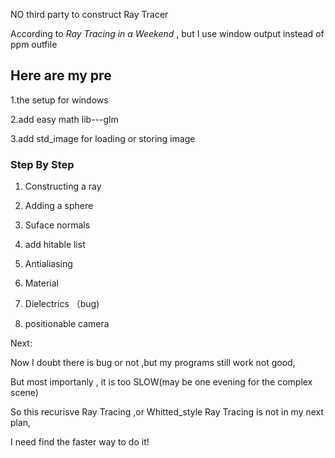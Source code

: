 NO third party to construct Ray  Tracer

According to  *Ray Tracing in a Weekend* , but I use  window output instead of ppm outfile

## Here are my pre

1.the setup for windows 

2.add  easy math lib---glm

3.add std_image for loading or storing image

### Step By Step

1. Constructing a ray
2. Adding a sphere
3. Suface normals
4. add hitable list 
5. Antialiasing 
6. Material

7. Dielectrics （bug)
8. positionable camera

Next:

Now I doubt there is bug or not ,but my programs still work not good,

But most importanly , it is too SLOW(may be one evening for the complex scene)

So this recurisve Ray Tracing ,or Whitted_style Ray Tracing is not in my next plan,

I need find the faster way to do it!